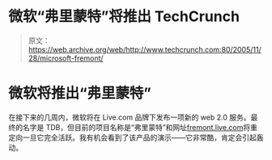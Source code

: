 # 微软“弗里蒙特”将推出 TechCrunch

> 原文：<https://web.archive.org/web/http://www.techcrunch.com:80/2005/11/28/microsoft-fremont/>

# 微软将推出“弗里蒙特”

在接下来的几周内，微软将在 Live.com 品牌下发布一项新的 web 2.0 服务。最终的名字是 TDB，但目前的项目名称是“弗里蒙特”和网址[fremont.live.com](https://web.archive.org/web/20220926103843/http://fremont.live.com/)将重定向一旦它完全活跃。我有机会看到了该产品的演示——它非常酷，肯定会引起轰动。
